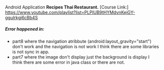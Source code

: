 Android Application
**Recipes Thai Restaurant.**
[Course Link:] https://www.youtube.com/playlist?list=PLPIUB9tHYMdvnKejGY-ggulrkgj6cBb4S
##### Error happened in:
- part8 
where the navigation atribbute (android:layout_gravity="start") don't work and the navigation is not work I think there are some libraries is not sync in app.
- part7
where the image don't display just the background is display I think there are some error in java class or there are not. 
